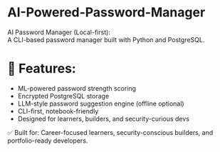 # AI-Powered-Password-Manager
AI Password Manager (Local-first):  
A CLI-based password manager built with Python and PostgreSQL.

# **🔐 Features:**
- ML-powered password strength scoring
- Encrypted PostgreSQL storage
- LLM-style password suggestion engine (offline optional)
- CLI-first, notebook-friendly
- Designed for learners, builders, and security-curious devs

✅ Built for: Career-focused learners, security-conscious builders, and portfolio-ready developers.
